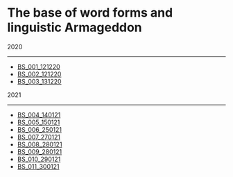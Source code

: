 # The base of word forms and linguistic Armageddon
2020

---

* [BS_001_121220](BS/BS_001_121220)
* [BS_002_121220](BS/BS_002_121220)
* [BS_003_131220](BS/BS_003_131220)

2021

---

* [BS_004_140121](BS/BS_004_140121)
* [BS_005_150121](BS/BS_005_150121)
* [BS_006_250121](BS/BS_006_250121)
* [BS_007_270121](BS/BS_007_270121)
* [BS_008_280121](BS/BS_008_280121)
* [BS_009_280121](BS/BS_009_280121)
* [BS_010_290121](BS/BS_010_290121)
* [BS_011_300121](BS/BS_011_300121)
